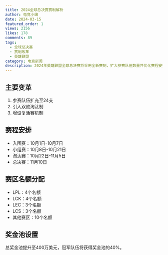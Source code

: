 ```yaml
---
title: 2024全球总决赛赛制解析
author: 电竞小编
date: 2024-03-15
featured_order: 1
views: 2156
likes: 178
comments: 89
tags: 
  - 全球总决赛
  - 赛制改革
  - 英雄联盟
category: 电竞新闻
description: 2024年英雄联盟全球总决赛将采用全新赛制，扩大参赛队伍数量并优化赛程安排。
---
```


## 主要变革

1. 参赛队伍扩充至24支
2. 引入双败淘汰制
3. 增设复活赛机制

## 赛程安排

- 入围赛：10月1日-10月7日
- 小组赛：10月8日-10月21日
- 淘汰赛：10月22日-11月5日
- 总决赛：11月10日

## 赛区名额分配

- LPL：4个名额
- LCK：4个名额
- LEC：3个名额
- LCS：3个名额
- 其他赛区：10个名额

## 奖金池设置

总奖金池提升至400万美元，冠军队伍将获得奖金池的40%。 